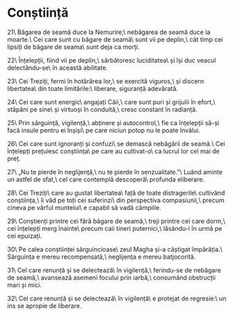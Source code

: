 Conștiință
=========

21\\
Băgarea de seamă duce la Nemurire;\\
nebăgarea de seamă duce la moarte.\\
Cei care sunt cu băgare de seamă\\
sunt vii pe deplin,\\
cât timp cei lipsiți de băgare de seama\\
sunt deja ca morți.

22\\
Înțelepții, fiind vii pe deplin,\\
sărbătoresc luciditatea\\
și își duc veacul delectându-se\\
în această abilitate.

23\\
Cei Treziți, fermi în hotărârea lor,\\
se exercită viguros,\\
și discern libertatea\\
din toate limitările:\\
liberare, siguranță adevărată.

24\\
Cei care sunt energic\\
angajați Căii,\\
care sunt puri și grijulii în efort,\\
stăpâni pe sine\\
și virtuoși în conduită,\\
cresc constant în radianță.

25\\
Prin sârguință, vigilență,\\
abținere și autocontrol,\\
fie ca înțelepții să-și facă insule pentru ei înșiși\\
pe care niciun potop nu le poate învălui.

26\\
Cei care sunt ignoranți și confuzi\\
se demască nebăgării de seamă.\\
Cei înțelepți prețuiesc conștiința\\
pe care au cultivat-o\\
ca lucrul lor cel mai de preț.

27\\
„Nu te pierde în neglijență,\\
nu te pierde în senzualitate.”\\
Luând aminte un astfel de sfat,\\
cel care contemplă descoperă\\
profunda eliberare.

28\\
Cei Treziți\\
care au gustat libertatea\\
față de toate distragerile\\
cultivând conștiința,\\
îi văd pe toți cei suferinzi\\
din perspectiva compasiunii,\\
precum cineva pe vârful muntelui\\
e capabil să vadă câmpiile.

29\\
Conștienți printre cei fără băgare de seamă,\\
treji printre cei care dorm,\\
cei înțelepți merg înainte\\
precum caii tineri puternici,\\
lăsându-i în urmă pe cei epuizați.

30\\
Pe calea conștiinței sârguincioase\\
zeul Magha și-a câștigat împărăția.\\
Sârguința e mereu recompensată,\\
neglijența e mereu batjocorită.

31\\
Cel care renunță și se delectează\\
în vigilență,\\
ferindu-se de nebăgare de seamă,\\
avansează asemeni focului prin iarbă,\\
consumând obstrucții mari și mici.

32\\
Cel care renunță și se delectează\\
în vigilență\\
e protejat de regresie:\\
un ins se apropie de liberare.
